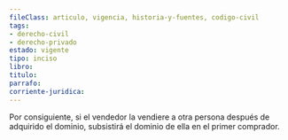 ```yaml
---
fileClass: articulo, vigencia, historia-y-fuentes, codigo-civil
tags:
- derecho-civil
- derecho-privado
estado: vigente
tipo: inciso
libro:
titulo:
parrafo:
corriente-juridica:
---
```

Por consiguiente, si el vendedor la vendiere a otra persona después de adquirido el dominio, subsistirá el dominio de ella en el primer comprador.